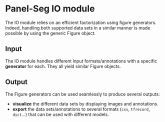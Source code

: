 # Panel-Seg IO module

The IO module relies on an efficient factorization using figure generators.
Indeed, handling both supported data sets in a similar manner is made possible
by using the generic Figure object.

## Input
The IO module handles different input formats/annotations with a specific **generator**
for each. They all yield similar Figure objects.

## Output
The Figure generators can be used seamlessly to produce several outputs:
* **visualize** the different data sets by displaying images and annotations.
* **export** the data sets/annotations to several formats (`csv`, `tfrecord`, `dict`...) that
can be used with different models.
